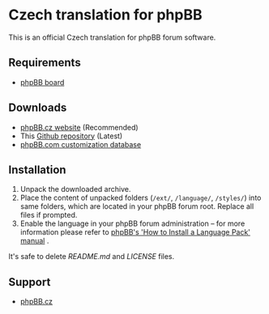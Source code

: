 # Czech translation for phpBB

This is an official Czech translation for phpBB forum software.

## Requirements

* [phpBB board](https://www.phpbb.com/)

## Downloads

* [phpBB.cz website](https://www.phpbb.cz/stahnout) (Recommended)
* This [Github repository](https://github.com/R3gi/phpbb-cz/releases) (Latest)
* [phpBB.com customization database](https://www.phpbb.com/customise/db/translation/czech/)

## Installation

1. Unpack the downloaded archive.
2. Place the content of unpacked folders (`/ext/`, `/language/`, `/styles/`) into same folders, which are located in
   your phpBB forum root. Replace all files if prompted.
3. Enable the language in your phpBB forum administration – for more information please refer
   to [phpBB's 'How to Install a Language Pack' manual](https://www.phpbb.com/support/docs/en/3.3/kb/article/how-to-install-a-language-pack/)
   .

It's safe to delete _README.md_ and _LICENSE_ files.

## Support

* [phpBB.cz](https://www.phpbb.cz)

